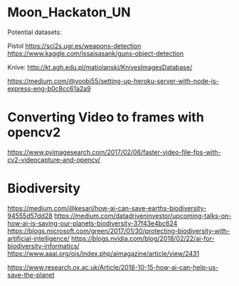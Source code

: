 # Moon_Hackaton_UN

Potential datasets:

Pistol
https://sci2s.ugr.es/weapons-detection
https://www.kaggle.com/issaisasank/guns-object-detection

Knive:
http://kt.agh.edu.pl/matiolanski/KnivesImagesDatabase/


https://medium.com/@yoobi55/setting-up-heroku-server-with-node-js-express-eng-b0c8cc61a2a9

# Converting Video to frames with opencv2
https://www.pyimagesearch.com/2017/02/06/faster-video-file-fps-with-cv2-videocapture-and-opencv/

# Biodiversity
https://medium.com/@kesari/how-ai-can-save-earths-biodiversity-94555d57dd28
https://medium.com/datadriveninvestor/upcoming-talks-on-how-ai-is-saving-our-planets-biodiversity-37f43e4bc624
https://blogs.microsoft.com/green/2017/01/30/protecting-biodiversity-with-artificial-intelligence/
https://blogs.nvidia.com/blog/2018/02/22/ai-for-biodiversity-informatics/
https://www.aaai.org/ojs/index.php/aimagazine/article/view/2431

https://www.research.ox.ac.uk/Article/2018-10-15-how-ai-can-help-us-save-the-planet
